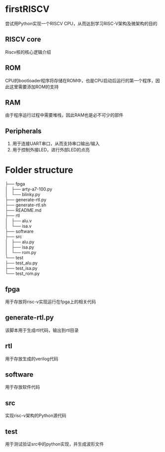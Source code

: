 # firstRISCV
尝试用Python实现一个RISCV CPU，从而达到学习RISC-V架构及微架构的目的 

## RISCV core
Riscv核的核心逻辑介绍

## ROM
CPU的bootloader程序将存储在ROM中，也是CPU启动后运行的第一个程序，因此这里需要添加ROM的支持

## RAM
由于程序运行过程中需要堆栈，因此RAM也是必不可少的部件

## Peripherals
1. 用于连接UART串口，从而支持串口输出/输入
2. 用于控制外接LED，进行外部LED的点亮

# Folder structure
├── fpga  
│   ├── arty-a7-100.py  
│   └── blinky.py  
├── generate-rtl.py  
├── generate-rtl.sh  
├── README.md  
├── rtl  
│   ├── alu.v  
│   └── isa.v  
├── software  
├── src  
│   ├── alu.py  
│   ├── isa.py  
│   └── rom.py  
└── test  
    ├── test_alu.py  
    ├── test_isa.py  
    └── test_rom.py  

## fpga
用于存放将risc-v实现运行在fpga上的相关代码

## generate-rtl.py
该脚本用于生成rtl代码，输出到rtl目录

## rtl 
用于存放生成的verilog代码

## software  
用于存放软件代码

## src
实现risc-v架构的Python源代码

## test 
用于测试验证src中的python实现，并生成波形文件
